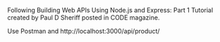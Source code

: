 Following Building Web APIs Using Node.js and Express: Part 1 Tutorial created by Paul D Sheriff posted in CODE magazine.

Use Postman and http://localhost:3000/api/product/